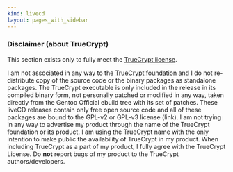 ```yaml
---
kind: livecd
layout: pages_with_sidebar
---
```

### Disclaimer (about TrueCrypt)
This section exists only to fully meet the [TrueCrypt license](http://www.truecrypt.org/legal/license).

I am not associated in any way to the [TrueCrypt foundation](http://www.truecrypt.org) and I do not re-distribute copy of the source code or the binary packages as standalone packages.
The TrueCrypt executable is only included in the release in its compiled binary form, not personally patched or modified in any way, taken directly from the Gentoo Official ebuild tree with its set of patches.
These liveCD releases contain only free open source code and all of these packages are bound to the GPL-v2 or GPL-v3 license (link).
I am not trying in any way to advertise my product through the name of the TrueCrypt foundation or its product. I am using the TrueCrypt name with the only intention to make public the availability of TrueCrypt in my product.
When including TrueCrypt as a part of my product, I fully agree with the TrueCrypt License.
Do **not** report bugs of my product to the TrueCrypt authors/developers.
